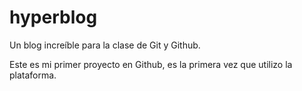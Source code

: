 # hyperblog
Un blog increíble para la clase de Git y Github.

Este es mi primer proyecto en Github, es la primera vez que utilizo la plataforma. 
